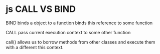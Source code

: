 # js CALL VS BIND

BIND binds a object to a function
binds this reference to some function

CALL pass current execution context to some other function

call() allows us to borrow methods from other classes and execute them with a different this context.
